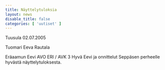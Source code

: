```yaml
---
title: Näyttelytuloksia
layout: news
disable_title: false
categories: [ 'uutiset' ]
---
```


Tuusula 02.07.2005

Tuomari Eeva Rautala

Eräaamun Eevi AVO ERI / AVK 3 Hyvä Eevi ja onnittelut Seppäsen perheelle hyvästä näyttelytuloksesta.

